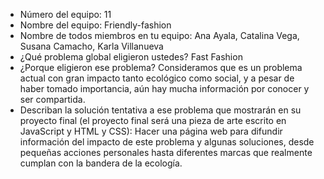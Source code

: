 - Número del equipo: 11
- Nombre del equipo: Friendly-fashion
- Nombre de todos miembros en tu equipo: Ana Ayala, Catalina Vega, Susana Camacho, Karla Villanueva
- ¿Qué problema global eligieron ustedes? Fast Fashion
- ¿Porque eligieron ese problema? Consideramos que es un problema actual con gran impacto tanto ecológico como social, y a pesar de haber tomado importancia, aún hay mucha información por conocer y ser compartida. 
- Describan la solución tentativa a ese problema que mostrarán en su proyecto final (el proyecto final será una pieza de arte escrito en JavaScript y HTML y CSS): Hacer una página web para difundir información del impacto de este problema y algunas soluciones, desde pequeñas acciones personales hasta diferentes marcas que realmente cumplan con la bandera de la ecología.
